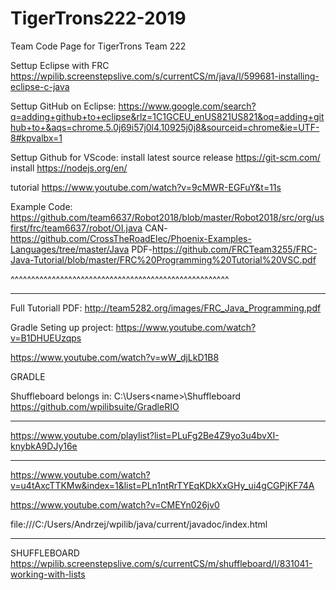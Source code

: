 # TigerTrons222-2019

Team Code Page for TigerTrons Team 222


Settup Eclipse with FRC
https://wpilib.screenstepslive.com/s/currentCS/m/java/l/599681-installing-eclipse-c-java

Settup GitHub on Eclipse:
https://www.google.com/search?q=adding+github+to+eclipse&rlz=1C1GCEU_enUS821US821&oq=adding+github+to+&aqs=chrome.5.0j69i57j0l4.10925j0j8&sourceid=chrome&ie=UTF-8#kpvalbx=1

Settup Github for VScode:
install latest source release
https://git-scm.com/
install
https://nodejs.org/en/


tutorial
https://www.youtube.com/watch?v=9cMWR-EGFuY&t=11s


Example Code:
https://github.com/team6637/Robot2018/blob/master/Robot2018/src/org/usfirst/frc/team6637/robot/OI.java
CAN-https://github.com/CrossTheRoadElec/Phoenix-Examples-Languages/tree/master/Java
PDF-https://github.com/FRCTeam3255/FRC-Java-Tutorial/blob/master/FRC%20Programming%20Tutorial%20VSC.pdf

^^^^^^^^^^^^^^^^^^^^^^^^^^^^^^^^^^^^^^^^^^^^^^^^^^^^^
_____________________________________________________
Full Tutoriall PDF:
http://team5282.org/images/FRC_Java_Programming.pdf

Gradle Seting up project:
https://www.youtube.com/watch?v=B1DHUEUzqps

https://www.youtube.com/watch?v=wW_djLkD1B8

GRADLE

Shuffleboard belongs in: C:\Users\<name>\Shuffleboard
https://github.com/wpilibsuite/GradleRIO


__________________________________________________________


https://www.youtube.com/playlist?list=PLuFg2Be4Z9yo3u4bvXI-knybkA9DJy16e
_____________________________________________________________

https://www.youtube.com/watch?v=u4tAxcTTKMw&index=1&list=PLn1ntRrTYEqKDkXxGHy_ui4gCGPjKF74A

https://www.youtube.com/watch?v=CMEYn026jv0

file:///C:/Users/Andrzej/wpilib/java/current/javadoc/index.html

_____________________________________________________________
SHUFFLEBOARD
https://wpilib.screenstepslive.com/s/currentCS/m/shuffleboard/l/831041-working-with-lists
